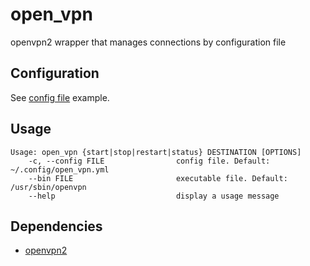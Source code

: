 # open_vpn

openvpn2 wrapper that manages connections by configuration file


## Configuration

See [config file](open_vpn.yml) example.


## Usage

```
Usage: open_vpn {start|stop|restart|status} DESTINATION [OPTIONS]
    -c, --config FILE                config file. Default: ~/.config/open_vpn.yml
    --bin FILE                       executable file. Default: /usr/sbin/openvpn
    --help                           display a usage message
```


## Dependencies

* [openvpn2](https://openvpn.net)
